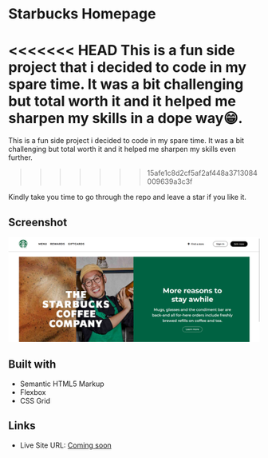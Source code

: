 # Starbucks Homepage

<<<<<<< HEAD
This is a fun side project that i decided to code in my spare time. It was a bit challenging but total worth it and it helped me sharpen my skills in a dope way😁.
=======
This is a fun side project i decided to code in my spare time. It was a bit challenging but total worth it and it helped me sharpen my skills even further.
>>>>>>> 15afe1c8d2cf5af2af448a3713084009639a3c3f

Kindly take you time to go through the repo and leave a star if you like it.

## Screenshot

![](./CoffeeTech/Desktop-Showcase.png)

## Built with

- Semantic HTML5 Markup
- Flexbox
- CSS Grid

## Links

- Live Site URL: [Coming soon](https://comingsoon.com)
